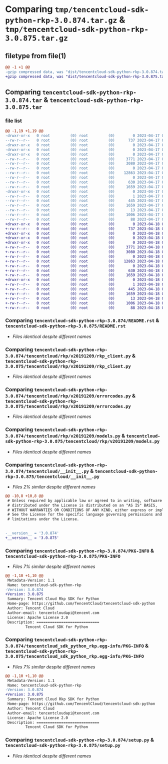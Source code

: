 # Comparing `tmp/tencentcloud-sdk-python-rkp-3.0.874.tar.gz` & `tmp/tencentcloud-sdk-python-rkp-3.0.875.tar.gz`

## filetype from file(1)

```diff
@@ -1 +1 @@
-gzip compressed data, was "dist/tencentcloud-sdk-python-rkp-3.0.874.tar", last modified: Mon Apr 17 00:43:09 2023, max compression
+gzip compressed data, was "dist/tencentcloud-sdk-python-rkp-3.0.875.tar", last modified: Tue Apr 18 00:49:02 2023, max compression
```

## Comparing `tencentcloud-sdk-python-rkp-3.0.874.tar` & `tencentcloud-sdk-python-rkp-3.0.875.tar`

### file list

```diff
@@ -1,19 +1,19 @@
-drwxr-xr-x   0 root         (0) root         (0)        0 2023-04-17 00:43:09.000000 tencentcloud-sdk-python-rkp-3.0.874/
--rw-r--r--   0 root         (0) root         (0)      737 2023-04-17 00:43:09.000000 tencentcloud-sdk-python-rkp-3.0.874/README.rst
-drwxr-xr-x   0 root         (0) root         (0)        0 2023-04-17 00:43:09.000000 tencentcloud-sdk-python-rkp-3.0.874/tencentcloud/
-drwxr-xr-x   0 root         (0) root         (0)        0 2023-04-17 00:43:09.000000 tencentcloud-sdk-python-rkp-3.0.874/tencentcloud/rkp/
-drwxr-xr-x   0 root         (0) root         (0)        0 2023-04-17 00:43:09.000000 tencentcloud-sdk-python-rkp-3.0.874/tencentcloud/rkp/v20191209/
--rw-r--r--   0 root         (0) root         (0)     3771 2023-04-17 00:43:09.000000 tencentcloud-sdk-python-rkp-3.0.874/tencentcloud/rkp/v20191209/rkp_client.py
--rw-r--r--   0 root         (0) root         (0)     3080 2023-04-17 00:43:09.000000 tencentcloud-sdk-python-rkp-3.0.874/tencentcloud/rkp/v20191209/errorcodes.py
--rw-r--r--   0 root         (0) root         (0)        0 2023-04-17 00:43:09.000000 tencentcloud-sdk-python-rkp-3.0.874/tencentcloud/rkp/v20191209/__init__.py
--rw-r--r--   0 root         (0) root         (0)    12863 2023-04-17 00:43:09.000000 tencentcloud-sdk-python-rkp-3.0.874/tencentcloud/rkp/v20191209/models.py
--rw-r--r--   0 root         (0) root         (0)        0 2023-04-17 00:43:09.000000 tencentcloud-sdk-python-rkp-3.0.874/tencentcloud/rkp/__init__.py
--rw-r--r--   0 root         (0) root         (0)      630 2023-04-17 00:43:09.000000 tencentcloud-sdk-python-rkp-3.0.874/tencentcloud/__init__.py
--rw-r--r--   0 root         (0) root         (0)     1659 2023-04-17 00:43:09.000000 tencentcloud-sdk-python-rkp-3.0.874/PKG-INFO
-drwxr-xr-x   0 root         (0) root         (0)        0 2023-04-17 00:43:09.000000 tencentcloud-sdk-python-rkp-3.0.874/tencentcloud_sdk_python_rkp.egg-info/
--rw-r--r--   0 root         (0) root         (0)        1 2023-04-17 00:43:09.000000 tencentcloud-sdk-python-rkp-3.0.874/tencentcloud_sdk_python_rkp.egg-info/dependency_links.txt
--rw-r--r--   0 root         (0) root         (0)      445 2023-04-17 00:43:09.000000 tencentcloud-sdk-python-rkp-3.0.874/tencentcloud_sdk_python_rkp.egg-info/SOURCES.txt
--rw-r--r--   0 root         (0) root         (0)     1659 2023-04-17 00:43:09.000000 tencentcloud-sdk-python-rkp-3.0.874/tencentcloud_sdk_python_rkp.egg-info/PKG-INFO
--rw-r--r--   0 root         (0) root         (0)       13 2023-04-17 00:43:09.000000 tencentcloud-sdk-python-rkp-3.0.874/tencentcloud_sdk_python_rkp.egg-info/top_level.txt
--rw-r--r--   0 root         (0) root         (0)     1006 2023-04-17 00:43:09.000000 tencentcloud-sdk-python-rkp-3.0.874/setup.py
--rw-r--r--   0 root         (0) root         (0)       88 2023-04-17 00:43:09.000000 tencentcloud-sdk-python-rkp-3.0.874/setup.cfg
+drwxr-xr-x   0 root         (0) root         (0)        0 2023-04-18 00:49:02.000000 tencentcloud-sdk-python-rkp-3.0.875/
+-rw-r--r--   0 root         (0) root         (0)      737 2023-04-18 00:49:01.000000 tencentcloud-sdk-python-rkp-3.0.875/README.rst
+drwxr-xr-x   0 root         (0) root         (0)        0 2023-04-18 00:49:02.000000 tencentcloud-sdk-python-rkp-3.0.875/tencentcloud/
+drwxr-xr-x   0 root         (0) root         (0)        0 2023-04-18 00:49:02.000000 tencentcloud-sdk-python-rkp-3.0.875/tencentcloud/rkp/
+drwxr-xr-x   0 root         (0) root         (0)        0 2023-04-18 00:49:02.000000 tencentcloud-sdk-python-rkp-3.0.875/tencentcloud/rkp/v20191209/
+-rw-r--r--   0 root         (0) root         (0)     3771 2023-04-18 00:49:01.000000 tencentcloud-sdk-python-rkp-3.0.875/tencentcloud/rkp/v20191209/rkp_client.py
+-rw-r--r--   0 root         (0) root         (0)     3080 2023-04-18 00:49:01.000000 tencentcloud-sdk-python-rkp-3.0.875/tencentcloud/rkp/v20191209/errorcodes.py
+-rw-r--r--   0 root         (0) root         (0)        0 2023-04-18 00:49:01.000000 tencentcloud-sdk-python-rkp-3.0.875/tencentcloud/rkp/v20191209/__init__.py
+-rw-r--r--   0 root         (0) root         (0)    12863 2023-04-18 00:49:01.000000 tencentcloud-sdk-python-rkp-3.0.875/tencentcloud/rkp/v20191209/models.py
+-rw-r--r--   0 root         (0) root         (0)        0 2023-04-18 00:49:01.000000 tencentcloud-sdk-python-rkp-3.0.875/tencentcloud/rkp/__init__.py
+-rw-r--r--   0 root         (0) root         (0)      630 2023-04-18 00:49:01.000000 tencentcloud-sdk-python-rkp-3.0.875/tencentcloud/__init__.py
+-rw-r--r--   0 root         (0) root         (0)     1659 2023-04-18 00:49:02.000000 tencentcloud-sdk-python-rkp-3.0.875/PKG-INFO
+drwxr-xr-x   0 root         (0) root         (0)        0 2023-04-18 00:49:02.000000 tencentcloud-sdk-python-rkp-3.0.875/tencentcloud_sdk_python_rkp.egg-info/
+-rw-r--r--   0 root         (0) root         (0)        1 2023-04-18 00:49:02.000000 tencentcloud-sdk-python-rkp-3.0.875/tencentcloud_sdk_python_rkp.egg-info/dependency_links.txt
+-rw-r--r--   0 root         (0) root         (0)      445 2023-04-18 00:49:02.000000 tencentcloud-sdk-python-rkp-3.0.875/tencentcloud_sdk_python_rkp.egg-info/SOURCES.txt
+-rw-r--r--   0 root         (0) root         (0)     1659 2023-04-18 00:49:02.000000 tencentcloud-sdk-python-rkp-3.0.875/tencentcloud_sdk_python_rkp.egg-info/PKG-INFO
+-rw-r--r--   0 root         (0) root         (0)       13 2023-04-18 00:49:02.000000 tencentcloud-sdk-python-rkp-3.0.875/tencentcloud_sdk_python_rkp.egg-info/top_level.txt
+-rw-r--r--   0 root         (0) root         (0)     1006 2023-04-18 00:49:01.000000 tencentcloud-sdk-python-rkp-3.0.875/setup.py
+-rw-r--r--   0 root         (0) root         (0)       88 2023-04-18 00:49:02.000000 tencentcloud-sdk-python-rkp-3.0.875/setup.cfg
```

### Comparing `tencentcloud-sdk-python-rkp-3.0.874/README.rst` & `tencentcloud-sdk-python-rkp-3.0.875/README.rst`

 * *Files identical despite different names*

### Comparing `tencentcloud-sdk-python-rkp-3.0.874/tencentcloud/rkp/v20191209/rkp_client.py` & `tencentcloud-sdk-python-rkp-3.0.875/tencentcloud/rkp/v20191209/rkp_client.py`

 * *Files identical despite different names*

### Comparing `tencentcloud-sdk-python-rkp-3.0.874/tencentcloud/rkp/v20191209/errorcodes.py` & `tencentcloud-sdk-python-rkp-3.0.875/tencentcloud/rkp/v20191209/errorcodes.py`

 * *Files identical despite different names*

### Comparing `tencentcloud-sdk-python-rkp-3.0.874/tencentcloud/rkp/v20191209/models.py` & `tencentcloud-sdk-python-rkp-3.0.875/tencentcloud/rkp/v20191209/models.py`

 * *Files identical despite different names*

### Comparing `tencentcloud-sdk-python-rkp-3.0.874/tencentcloud/__init__.py` & `tencentcloud-sdk-python-rkp-3.0.875/tencentcloud/__init__.py`

 * *Files 2% similar despite different names*

```diff
@@ -10,8 +10,8 @@
 # Unless required by applicable law or agreed to in writing, software
 # distributed under the License is distributed on an "AS IS" BASIS,
 # WITHOUT WARRANTIES OR CONDITIONS OF ANY KIND, either express or implied.
 # See the License for the specific language governing permissions and
 # limitations under the License.
 
 
-__version__ = '3.0.874'
+__version__ = '3.0.875'
```

### Comparing `tencentcloud-sdk-python-rkp-3.0.874/PKG-INFO` & `tencentcloud-sdk-python-rkp-3.0.875/PKG-INFO`

 * *Files 7% similar despite different names*

```diff
@@ -1,10 +1,10 @@
 Metadata-Version: 1.1
 Name: tencentcloud-sdk-python-rkp
-Version: 3.0.874
+Version: 3.0.875
 Summary: Tencent Cloud Rkp SDK for Python
 Home-page: https://github.com/TencentCloud/tencentcloud-sdk-python
 Author: Tencent Cloud
 Author-email: tencentcloudapi@tencent.com
 License: Apache License 2.0
 Description: ============================
         Tencent Cloud SDK for Python
```

### Comparing `tencentcloud-sdk-python-rkp-3.0.874/tencentcloud_sdk_python_rkp.egg-info/PKG-INFO` & `tencentcloud-sdk-python-rkp-3.0.875/tencentcloud_sdk_python_rkp.egg-info/PKG-INFO`

 * *Files 7% similar despite different names*

```diff
@@ -1,10 +1,10 @@
 Metadata-Version: 1.1
 Name: tencentcloud-sdk-python-rkp
-Version: 3.0.874
+Version: 3.0.875
 Summary: Tencent Cloud Rkp SDK for Python
 Home-page: https://github.com/TencentCloud/tencentcloud-sdk-python
 Author: Tencent Cloud
 Author-email: tencentcloudapi@tencent.com
 License: Apache License 2.0
 Description: ============================
         Tencent Cloud SDK for Python
```

### Comparing `tencentcloud-sdk-python-rkp-3.0.874/setup.py` & `tencentcloud-sdk-python-rkp-3.0.875/setup.py`

 * *Files identical despite different names*

